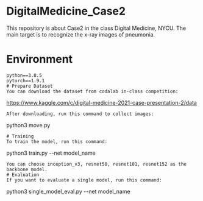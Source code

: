 # DigitalMedicine_Case2
This repository is about Case2 in the class Digital Medicine, NYCU. The main target is to recognize the x-ray images of pneumonia.
# Environment
```
python==3.8.5
pytorch==1.9.1
# Prepare Dataset
You can download the dataset from codalab in-class competition:
```
https://www.kaggle.com/c/digital-medicine-2021-case-presentation-2/data
```
After downloading, run this command to collect images:
```
python3 move.py
```
# Training
To train the model, run this command:
```
python3 train.py --net model_name
```
You can choose inception_v3, resnet50, resnet101, resnet152 as the backbone model.
# Evaluation
If you want to evaluate a single model, run this command:
```
python3 single_model_eval.py --net model_name
```
